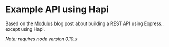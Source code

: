 Example API using Hapi
===

Based on the [Modulus blog post](http://blog.modulus.io/nodejs-and-hapi-create-rest-api) about building a REST API using Express.. except using Hapi.

_Note: requires node version 0.10.x_
